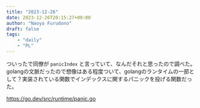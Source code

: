 ```yaml
---
title: "2023-12-26"
date: 2023-12-26T20:15:27+09:00
author: "Naoya Furudono"
draft: false
tags:
    - "daily"
    - "PL"
---
```


ついったで同僚が `panicIndex` と言っていて、なんだそれと思ったので調べた。golangの文脈だったので想像はある程度ついて、golangのランタイムの一部として？実装されている関数でインデックスに関するパニックを投げる関数だった。


https://go.dev/src/runtime/panic.go
